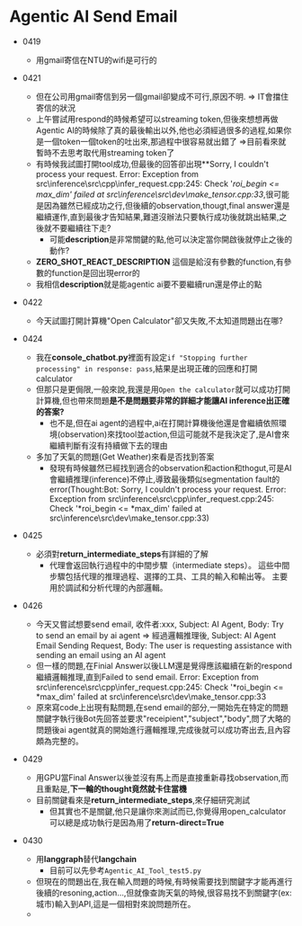 # Agentic AI Send Email


- 0419
    - 用gmail寄信在NTU的wifi是可行的
- 0421
    - 但在公司用gmail寄信到另一個gmail卻變成不可行,原因不明. => IT會擋住寄信的狀況
    - 上午嘗試用respond的時候希望可以streaming token,但後來想想再做Agentic AI的時候除了真的最後輸出以外,他也必須經過很多的過程,如果你是一個token一個token的吐出來,那過程中很容易就出錯了 =>目前看來就暫時不去思考取代用streaming token了
    - 有時候我試圖打開tool成功,但最後的回答卻出現**Sorry, I couldn't process your request. Error: Exception from src\inference\src\cpp\infer_request.cpp:245:
Check '*roi_begin <= *max_dim' failed at src\inference\src\dev\make_tensor.cpp:33**,很可能是因為雖然已經成功之行,但後續的observation,thougt,final answer還是繼續運作,直到最後才告知結果,難道沒辦法只要執行成功後就跳出結果,之後就不要繼續往下走?
        - 可能**description**是非常關鍵的點,他可以決定當你開啟後就停止之後的動作?
    - **ZERO_SHOT_REACT_DESCRIPTION** 這個是給沒有參數的function,有參數的function是回出現error的
    - 我相信**description**就是能agentic ai要不要繼續run還是停止的點
- 0422
    - 今天試圖打開計算機"Open Calculator"卻又失敗,不太知道問題出在哪?
- 0424
    - 我在**console_chatbot.py**裡面有設定```if "Stopping further processing" in response: pass```,結果是出現正確的回應和打開calculator
    - 但那只是更侷限,一般來說,我還是用```Open the calculator```就可以成功打開計算機,但也帶來問題**是不是問題要非常的詳細才能讓AI inference出正確的答案?**
        - 也不是,但在ai agent的過程中,ai在打開計算機後他還是會繼續依照環境(observation)來找tool並action,但這可能就不是我決定了,是AI會來繼續判斷有沒有持續做下去的理由
    - 多加了天氣的問題(Get Weather)來看是否找到答案
        - 發現有時候雖然已經找到適合的observation和action和thogut,可是AI會繼續推理(inference)不停止,導致最後類似segmentation fault的error(Thought:Bot: Sorry, I couldn't process your request. Error: Exception from src\inference\src\cpp\infer_request.cpp:245:
Check '*roi_begin <= *max_dim' failed at src\inference\src\dev\make_tensor.cpp:33)

- 0425
    - 必須對**return_intermediate_steps**有詳細的了解
        - 代理會返回執行過程中的中間步驟（intermediate steps）。
這些中間步驟包括代理的推理過程、選擇的工具、工具的輸入和輸出等。
主要用於調試和分析代理的內部邏輯。

- 0426
    - 今天又嘗試想要send email, 收件者:xxx, Subject: AI Agent, Body: Try to send an email by ai agent => 經過邏輯推理後, Subject: AI Agent Email Sending Request, Body: The user is requesting assistance with sending an email using an AI agent
    - 但一樣的問題,在Finial Answer以後LLM還是覺得應該繼續在新的respond繼續邏輯推理,直到Failed to send email. Error: Exception from src\inference\src\cpp\infer_request.cpp:245:
Check '*roi_begin <= *max_dim' failed at src\inference\src\dev\make_tensor.cpp:33
    - 原來寫code上出現有點問題,在send email的部分,一開始先在特定的問題關鍵字執行後Bot先回答並要求"receipient","subject","body",問了大略的問題後ai agent就真的開始進行邏輯推理,完成後就可以成功寄出去,且內容頗為完整的。
- 0429
    - 用GPU當Final Answer以後並沒有馬上而是直接重新尋找observation,而且重點是,**下一輪的thought竟然就卡住當機**
    - 目前關鍵看來是**return_intermediate_steps**,來仔細研究測試
        - 但其實也不是關鍵,他只是讓你來測試而已,你覺得用open_calculator可以總是成功執行是因為用了**return-direct=True**
- 0430
    - 用**langgraph**替代**langchain**
        - 目前可以先參考```Agentic_AI_Tool_test5.py```
    - 但現在的問題出在,我在輸入問題的時候,有時候需要找到關鍵字才能再進行後續的resoning,action...,但就像查詢天氣的時候,很容易找不到關鍵字(ex:城市)輸入到API,這是一個相對來說問題所在。
    - 

